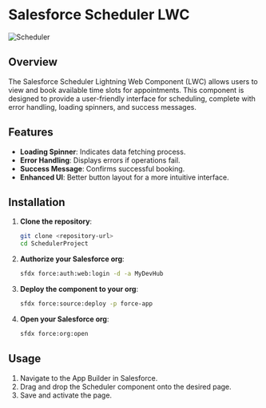 # Salesforce Scheduler LWC

![Scheduler](https://github.com/TOTALLYMAJOR/SchedulerProject/assets/7169661/2bca4c60-8d96-4184-85e0-0299bb69713d)


## Overview

The Salesforce Scheduler Lightning Web Component (LWC) allows users to view and book available time slots for appointments. This component is designed to provide a user-friendly interface for scheduling, complete with error handling, loading spinners, and success messages.

## Features

- **Loading Spinner**: Indicates data fetching process.
- **Error Handling**: Displays errors if operations fail.
- **Success Message**: Confirms successful booking.
- **Enhanced UI**: Better button layout for a more intuitive interface.

## Installation

1. **Clone the repository**:
    ```bash
    git clone <repository-url>
    cd SchedulerProject
    ```

2. **Authorize your Salesforce org**:
    ```bash
    sfdx force:auth:web:login -d -a MyDevHub
    ```

3. **Deploy the component to your org**:
    ```bash
    sfdx force:source:deploy -p force-app
    ```

4. **Open your Salesforce org**:
    ```bash
    sfdx force:org:open
    ```

## Usage

1. Navigate to the App Builder in Salesforce.
2. Drag and drop the Scheduler component onto the desired page.
3. Save and activate the page.

